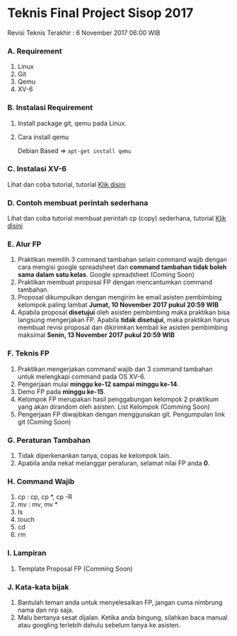 # Teknis Final Project Sisop 2017

Revisi Teknis Terakhir : 6 November 2017 06:00 WIB

### A. Requirement
1. Linux
2. Git
3. Qemu
4. XV-6


### B. Instalasi Requirement
1. Install package git, qemu pada Linux.
2. Cara install qemu

    Debian Based => `apt-get install qemu`

### C. Instalasi XV-6
Lihat dan coba tutorial, tutorial [Klik disini](https://www.youtube.com/watch?v=ktkAlbcoz7o)

### D. Contoh membuat perintah sederhana
Lihat dan coba tutorial membuat perintah cp (copy) sederhana, tutorial [Klik disini](https://www.youtube.com/watch?v=ny56yjshACY)

### E. Alur FP
1. Praktikan memilih 3 command tambahan selain command wajib dengan cara mengisi google spreadsheet dan **command tambahan tidak boleh sama dalam satu kelas**. Google spreadsheet (Coming Soon)
2. Praktikan membuat proposal FP dengan mencantumkan command tambahan.
3. Proposal dikumpulkan dengan mengirim ke email asisten pembimbing kelompok paling lambat **Jumat, 10 November 2017 pukul 20:59 WIB**
4. Apabila proposal **disetujui** oleh asisten pembimbing maka praktikan bisa langsung mengerjakan FP. Apabila **tidak disetujui**, maka praktikan harus membuat revisi proposal dan dikirimkan kembali ke asisten pembimbing maksimal **Senin, 13 November 2017 pukul 20:59 WIB**

### F. Teknis FP
1. Praktikan mengerjakan command wajib dan 3 command tambahan untuk melengkapi command pada OS XV-6.
2. Pengerjaan mulai **minggu ke-12 sampai minggu ke-14**.
3. Demo FP pada **minggu ke-15**.
4. Kelompok FP merupakan hasil penggabungan kelompok 2 praktikum yang akan dirandom oleh asisten. List Kelompok (Comming Soon)
5. Pengerjaan FP diwajibkan dengan menggunakan git. Pengumpulan link git (Coming Soon)

### G. Peraturan Tambahan
1. Tidak diperkenankan tanya, copas ke kelompok lain.
2. Apabila anda nekat melanggar peraturan, selamat nilai FP anda **0**. 

### H. Command Wajib
1. cp : cp, cp *, cp -R
2. mv : mv, mv *
3. ls
4. touch
5. cd
6. rm

### I. Lampiran
1. Template Proposal FP (Comming Soon)

### J. Kata-kata bijak
1. Bantulah teman anda untuk menyelesaikan FP, jangan cuma nimbrung nama dan nrp saja.
2. Malu bertanya sesat dijalan. Ketika anda bingung, silahkan baca manual atau googling terlebih dahulu sebelum tanya ke asisten.




